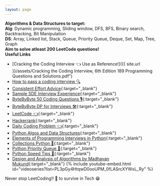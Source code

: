 ```yaml
---
layout: page
---
```


**Algorithms & Data Structures to target:** <br>
**Alg**: Dynamic programming, Sliding window, DFS, BFS, Binary search, Backtracking, Bit Manipulation <br>
**DS**: Array, Linked list, Stack, Queue, Priority Queue, Deque, Set, Map, Tree, Graph <br>
**Aim to solve atleast 200 LeetCode questions!** <br>
**Useful Links**
* [Cracking the Coding Interview 👈 Use as Reference!]({{ site.url }}/assets/Cracking the Coding Interview, 6th Edition 189 Programming Questions and Solutions.pdf")
* [How to pass a coding interview 🔍](https://triplebyte.com/blog/how-to-pass-a-programming-interview)
* [Consistent Effort Advice](https://leetcode.com/discuss/general-discussion/318537/Consistent-Practice-Advice/295327){:target="_blank"}
* [Sample SDE Interview Experience](https://leetcode.com/discuss/interview-experience/646712/NDA-Amazon-or-SDE2-or-Seattle-or-May-2020-Offer){:target="_blank"}
* [ByteByByte 50 Coding Questions 🎙](https://www.byte-by-byte.com/wp-content/uploads/2019/12/50-Coding-Interview-Questions-V2.pdf){:target="_blank"}
* [ByteByByte DP for Interviews 🛠](https://www.byte-by-byte.com/wp-content/uploads/2019/04/Dynamic-Programming-for-Interviews.pdf){:target="_blank"}
* [LeetCode 👈](https://leetcode.com/){:target="_blank"}
* [Hackerrank](https://www.hackerrank.com/){:target="_blank"}
* [Daily Coding Problem 👈](https://www.dailycodingproblem.com/){:target="_blank"}
* [Python Algos and Data Structures](https://runestone.academy/runestone/books/published/pythonds/index.html){:target="_blank"}
* [Elements of Programming Interviews in Python](http://elementsofprogramminginterviews.com/sample/epilight_python_new.pdf){:target="_blank"}
* [Collections Python 🔑](https://docs.python.org/3/library/collections.html){:target="_blank"}
* [Python Priority Queue 🔑](https://docs.python.org/2/library/heapq.html){:target="_blank"}
* [Python Speed Tips 🤘](https://wiki.python.org/moin/PythonSpeed/PerformanceTips){:target="_blank"}
* [Design and Analysis of Algorithms by Madhavan Mukund](https://www.youtube.com/channel/UCliJsnOQEU9ZkWEE7Vtryng){:target="_blank"}
{% include youtube-embed.html id="videoseries?list=PL3pGy4HtqwD0ooUPM_0fLASrcXYWxL_Ry" %}

Never stop LeetCoding!! 🖖 to survive in Tech 😁

